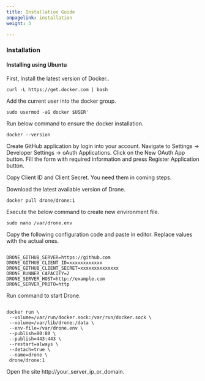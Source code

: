 ```yaml
---
title: Installation Guide
onpagelink: installation
weight: 3

---
```


### Installation

#### Installing using Ubuntu

First, Install the latest version of Docker..

 ```
curl -L https://get.docker.com | bash
```

Add the current user into the docker group.

 ```
sudo usermod -aG docker $USER'
```

Run below command to ensure the docker installation.

 ```
docker --version
```

Create GitHub application by login into your account. Navigate to Settings -&gt; Developer Settings -&gt; oAuth Applications. Click on the New OAuth App button. Fill the form with required information and press Register Application button.

Copy Client ID and Client Secret. You need them in coming steps.

Download the latest available version of Drone.

 ```
docker pull drone/drone:1
```

Execute the below command to create new environment file.

 ```
sudo nano /var/drone.env
```

Copy the following configuration code and paste in editor. Replace values with the actual ones.

 ```

DRONE_GITHUB_SERVER=https://github.com
DRONE_GITHUB_CLIENT_ID=xxxxxxxxxxxx
DRONE_GITHUB_CLIENT_SECRET=xxxxxxxxxxxxxx
DRONE_RUNNER_CAPACITY=2
DRONE_SERVER_HOST=http://example.com
DRONE_SERVER_PROTO=http

```

Run command to start Drone.

 ```

docker run \
  --volume=/var/run/docker.sock:/var/run/docker.sock \
  --volume=/var/lib/drone:/data \
  --env-file=/var/drone.env \
  --publish=80:80 \
  --publish=443:443 \
  --restart=always \
  --detach=true \
  --name=drone \
  drone/drone:1

```

Open the site http://your\_server\_ip\_or\_domain.

